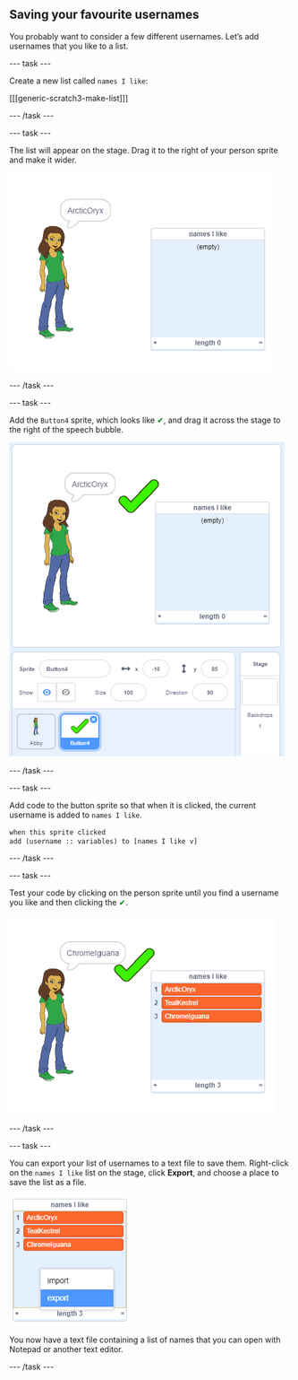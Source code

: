 ## Saving your favourite usernames

You probably want to consider a few different usernames. Let’s add usernames that you like to a list.

--- task ---

Create a new list called `names I like`:

[[[generic-scratch3-make-list]]]

--- /task ---

--- task ---

The list will appear on the stage. Drag it to the right of your person sprite and make it wider.

![names I like list with resize in bottom left highlighted](images/usernames-like-stage.png)

--- /task ---

--- task ---

Add the `Button4` sprite, which looks like <span style="color: green;">✔</span>, and drag it across the stage to the right of the speech bubble.

![green tick sprite on the stage next to the names I like list](images/usernames-tick.png)

--- /task ---

--- task ---

Add code to the button sprite so that when it is clicked, the current username is added to `names I like`.

```blocks3
when this sprite clicked
add (username :: variables) to [names I like v]
```

--- /task ---

--- task ---

Test your code by clicking on the person sprite until you find a username you like and then clicking the <span style="color: green;">✔</span>.

![names i like list populated](images/usernames-like-list.png)

--- /task ---

--- task ---

You can export your list of usernames to a text file to save them. Right-click on the `names I like` list on the stage, click **Export**, and choose a place to save the list as a file.

![list menu with export option highlighted](images/usernames-export.png)

You now have a text file containing a list of names that you can open with Notepad or another text editor.

--- /task ---
